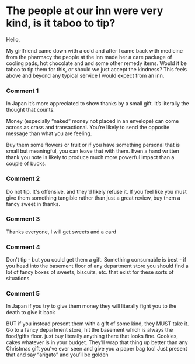 # The people at our inn were very kind, is it taboo to tip?

Hello,

My girlfriend came down with a cold and after I came back with medicine from the pharmacy the people at the inn made her a care package of cooling pads, hot chocolate and and some other remedy items. Would it be taboo to tip them for this, or should we just accept the kindness? This feels above and beyond any typical service I would expect from an inn.

### Comment 1

In Japan it’s more appreciated to show thanks by a small gift. It’s literally the thought that counts. 

Money (especially “naked” money not placed in an envelope) can come across as crass and transactional. You’re likely to send the opposite message than what you are feeling.

Buy them some flowers or fruit or if you have something personal that is small but meaningful, you can leave that with them. Even a hand written thank you note is likely to produce much more powerful impact than a couple of bucks.

### Comment 2

Do not tip. It's offensive, and they'd likely refuse it. If you feel like you must give them something tangible rather than just a great review, buy them a fancy sweet in thanks.

### Comment 3

Thanks everyone, I will get sweets and a card

### Comment 4

Don't tip - but you could get them a gift. Something consumable is best - if you head into the basement floor of any department store you should find a lot of fancy boxes of sweets, biscuits, etc. that exist for these sorts of situations.

### Comment 5

In Japan if you try to give them money they will literally fight you to the death to give it back

BUT if you instead present them with a gift of some kind, they MUST take it. Go to a fancy department store, hit the basement which is always the food/gifts floor. just buy literally anything there that looks fine. Cookies, cakes whatever is in your budget. They’ll wrap that thing up better than any Christmas gift you’ve ever seen and give you a paper bag too! Just present that and say “arigato” and you’ll be golden

